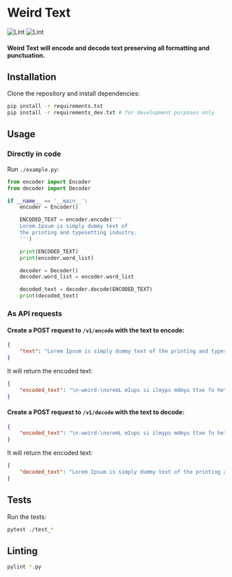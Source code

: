 # Weird Text

![Lint](https://github.com/stsdc/weird-text/actions/workflows/pylint.yml/badge.svg)
![Lint](https://github.com/stsdc/weird-text/actions/workflows/pytest.yml/badge.svg)


#### Weird Text will encode and decode text preserving all formatting and punctuation.

## Installation

Clone the repository and install dependencies:

```bash
pip install -r requirements.txt
pip install -r requirements_dev.txt # for development purposes only
```

## Usage

### Directly in code

Run `./example.py`:

```python
from encoder import Encoder
from decoder import Decoder

if __name__ == '__main__':
    encoder = Encoder()

    ENCODED_TEXT = encoder.encode('''
    Lorem Ipsum is simply dummy text of 
    the printing and typesetting industry.
    ''')

    print(ENCODED_TEXT)
    print(encoder.word_list)

    decoder = Decoder()
    decoder.word_list = encoder.word_list

    decoded_text = decoder.decode(ENCODED_TEXT)
    print(decoded_text)
```

### As API requests

#### Create a POST request to `/v1/encode` with the text to encode:

```json
{
    "text": "Lorem Ipsum is simply dummy text of the printing and typesetting industry."
}
```
It will return the encoded text:

```json
{
    "encoded_text": "\n-weird-\noremL mIups si ilmyps mdmyu ttxe fo het ringntpi nad tepgnesytti tsirduyn.\n-weird-\n"
}
```

#### Create a POST request to `/v1/decode` with the text to decode:

```json
{
    "encoded_text": "\n-weird-\noremL mIups si ilmyps mdmyu ttxe fo het ringntpi nad tepgnesytti tsirduyn.\n-weird-\n"
}
```
It will return the encoded text:

```json
{
    "decoded_text": "Lorem Ipsum is simply dummy text of the printing and typesetting industry."
}
```

## Tests

Run the tests: 

```bash
pytest ./test_*
```

## Linting

```bash
pylint *.py
```